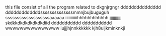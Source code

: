 this file consist of all the program related to
dkgnjrgngr
ddddddddddddddd
dddddddddddddssssssssssssssmmnjbujbuguguh
sssssssssssssssssssaaaaaa
iiiiiiiiiiihhhhhhhhhhhh
jjjjjjjjjjj
skdkkdkdkdkdkdkdiid
ddddddddddd
ddddddddddd
wwwwwwwwwwwwwww
iujjjhjnnkkkkkk
kjh8uijkminknkji
